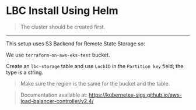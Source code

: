 # LBC Install Using Helm

> The cluster should be created first.

---

This setup uses S3 Backend for Remote State Storage so:

We use `terraform-on-aws-eks-test` bucket.

Create an `lbc-storage` table and use `LockID` in the `Partition key` field; the type is a string.

> Make sure the region is the same for the bucket and the table.

> Documentation available at: https://kubernetes-sigs.github.io/aws-load-balancer-controller/v2.4/
